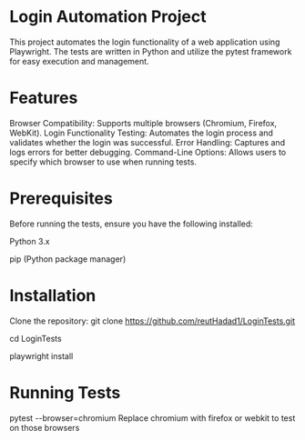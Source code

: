 # Login Automation Project

This project automates the login functionality of a web application using Playwright. The tests are written in Python and utilize the pytest framework for easy execution and management.

# Features

Browser Compatibility: Supports multiple browsers (Chromium, Firefox, WebKit).
Login Functionality Testing: Automates the login process and validates whether the login was successful.
Error Handling: Captures and logs errors for better debugging.
Command-Line Options: Allows users to specify which browser to use when running tests.

# Prerequisites

Before running the tests, ensure you have the following installed:

Python 3.x

pip (Python package manager)

# Installation

Clone the repository:
git clone https://github.com/reutHadad1/LoginTests.git

cd LoginTests

playwright install


# Running Tests

pytest --browser=chromium
Replace chromium with firefox or webkit to test on those browsers
